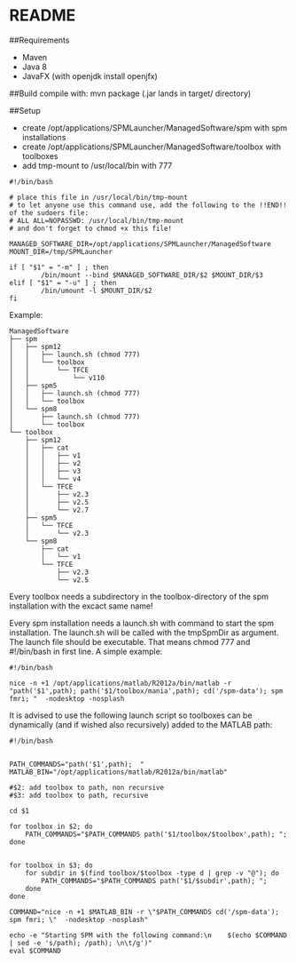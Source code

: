 # README #

##Requirements
* Maven
* Java 8
* JavaFX (with openjdk install openjfx)

##Build
compile with:
mvn package (.jar lands in target/ directory)

##Setup
* create /opt/applications/SPMLauncher/ManagedSoftware/spm with spm installations
* create /opt/applications/SPMLauncher/ManagedSoftware/toolbox with toolboxes
* add tmp-mount to /usr/local/bin with 777

~~~~
#!/bin/bash

# place this file in /usr/local/bin/tmp-mount
# to let anyone use this command use, add the following to the !!END!! of the sudoers file:
# ALL ALL=NOPASSWD: /usr/local/bin/tmp-mount
# and don't forget to chmod +x this file!

MANAGED_SOFTWARE_DIR=/opt/applications/SPMLauncher/ManagedSoftware
MOUNT_DIR=/tmp/SPMLauncher

if [ "$1" = "-m" ] ; then
        /bin/mount --bind $MANAGED_SOFTWARE_DIR/$2 $MOUNT_DIR/$3
elif [ "$1" = "-u" ] ; then
        /bin/umount -l $MOUNT_DIR/$2
fi
~~~~


Example:
~~~~
ManagedSoftware
├── spm
│   ├── spm12
│   │   ├── launch.sh (chmod 777)
│   │   └── toolbox
│   │       └── TFCE
│   │           └── v110
│   ├── spm5
│   │   ├── launch.sh (chmod 777)
│   │   └── toolbox
│   └── spm8
│       ├── launch.sh (chmod 777)
│       └── toolbox
└── toolbox
    ├── spm12
    │   ├── cat
    │   │   ├── v1
    │   │   ├── v2
    │   │   ├── v3
    │   │   └── v4
    │   └── TFCE
    │       ├── v2.3
    │       ├── v2.5
    │       └── v2.7
    ├── spm5
    │   └── TFCE
    │       └── v2.3
    └── spm8
        ├── cat
        │   └── v1
        └── TFCE
            ├── v2.3
            └── v2.5
~~~~            
Every toolbox needs a subdirectory in the toolbox-directory of the spm installation with the excact same name!

Every spm installation needs a launch.sh with command to start the spm installation. The launch.sh will be called with the tmpSpmDir as argument. The launch file should be executable. That means chmod 777 and #!/bin/bash in first line. 
A simple example:
~~~~  
#!/bin/bash

nice -n +1 /opt/applications/matlab/R2012a/bin/matlab -r "path('$1',path); path('$1/toolbox/mania',path); cd('/spm-data'); spm fmri; "  -nodesktop -nosplash
~~~~  
It is advised to use the following launch script so toolboxes can be dynamically (and if wished also recursively) added to the MATLAB path:
~~~
#!/bin/bash


PATH_COMMANDS="path('$1',path);  "
MATLAB_BIN="/opt/applications/matlab/R2012a/bin/matlab"

#$2: add toolbox to path, non recursive
#$3: add toolbox to path, recursive

cd $1

for toolbox in $2; do
    PATH_COMMANDS="$PATH_COMMANDS path('$1/toolbox/$toolbox',path); ";
done


for toolbox in $3; do
    for subdir in $(find toolbox/$toolbox -type d | grep -v "@"); do
        PATH_COMMANDS="$PATH_COMMANDS path('$1/$subdir',path); ";
    done
done

COMMAND="nice -n +1 $MATLAB_BIN -r \"$PATH_COMMANDS cd('/spm-data'); spm fmri; \"  -nodesktop -nosplash"

echo -e "Starting SPM with the following command:\n    $(echo $COMMAND | sed -e 's/path); /path); \n\t/g')"
eval $COMMAND

~~~
